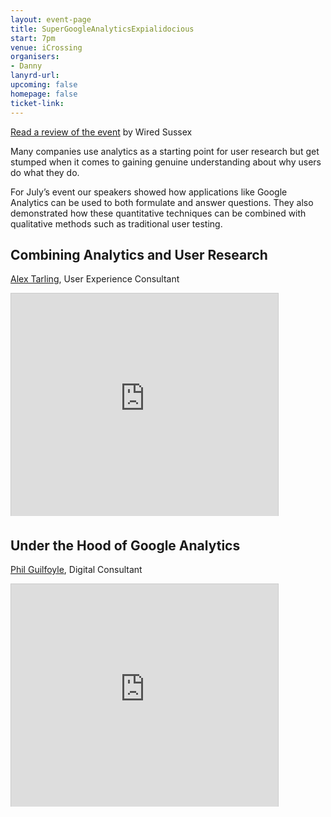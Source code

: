 ```yaml
---
layout: event-page
title: SuperGoogleAnalyticsExpialidocious
start: 7pm
venue: iCrossing
organisers: 
- Danny
lanyrd-url: 
upcoming: false
homepage: false
ticket-link: 
---
```


[Read a review of the event](http://www.wiredsussex.com/blog/supergoogleanalyticsexpialidocious) by Wired Sussex

Many companies use analytics as a starting point for user research but get stumped when it comes to gaining genuine understanding about why users do what they do.

For July’s event our speakers showed how applications like Google Analytics can be used to both formulate and answer questions. They also demonstrated how these quantitative techniques can be combined with qualitative methods such as traditional user testing.

## Combining Analytics and User Research
[Alex Tarling](https://twitter.com/alextarling), User Experience Consultant

<div class="embed-container vga"><iframe src="http://www.slideshare.net/slideshow/embed_code/4751887" width="427" height="356" frameborder="0" marginwidth="0" marginheight="0" scrolling="no" style="border:1px solid #CCC; border-width:1px 1px 0; margin-bottom:5px; max-width: 100%;" allowfullscreen> </iframe></div>

## Under the Hood of Google Analytics 
[Phil Guilfoyle](https://twitter.com/philguilfoyle), Digital Consultant
 
<div class="embed-container vga"><iframe src="http://www.slideshare.net/slideshow/embed_code/4754879" width="427" height="356" frameborder="0" marginwidth="0" marginheight="0" scrolling="no" style="border:1px solid #CCC; border-width:1px 1px 0; margin-bottom:5px; max-width: 100%;" allowfullscreen> </iframe></div>
